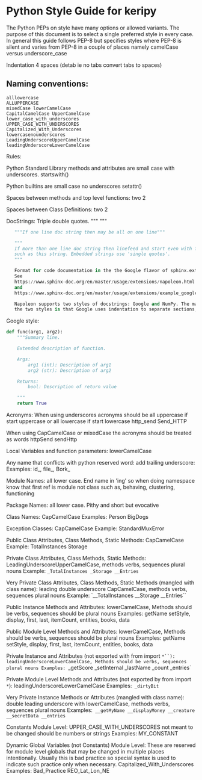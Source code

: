 # Python Style Guide for keripy

The Python PEPs on style have many options or allowed variants.
The purpose of this document is to select a single preferred style
in every case. In general this guide follows PEP-8 but specifies styles
where PEP-8 is silent and varies from PEP-8 in a couple of places namely camelCase
versus underscore_case

Indentation 4 spaces (detab ie no tabs convert tabs to spaces)

## Naming conventions:

    alllowercase
    ALLUPPERCASE
    mixedCase lowerCamelCase
    CapitalCamelCase UpperCamelCase
    lower_case_with_underscores
    UPPER_CASE_WITH_UNDERSCORES
    Capitalized_With_Underscores
    lowercasenounderscores
    LeadingUnderscoreUpperCamelCase
    leadingUnderscoreLowerCamelCase



Rules:

Python Standard Library methods and attributes are small case with underscores.
   startswith()


Python builtins are small case no underscores
   setattr()

Spaces between methods and top level functions:
   two 2

Spaces between Class Definitions:
   two 2

DocStrings:
   Triple double quotes. """ """

```python
   """If one line doc string then may be all on one line"""

   """
   If more than one line doc string then linefeed and start even with first string
   such as this string. Embedded strings use 'single quotes'.
   """

   Format for code documentation in the the Google flavor of sphinx.ext.napolean format.
   See
   https://www.sphinx-doc.org/en/master/usage/extensions/napoleon.html
   and
   https://www.sphinx-doc.org/en/master/usage/extensions/example_google.html#example-google

   Napoleon supports two styles of docstrings: Google and NumPy. The main difference between
   the two styles is that Google uses indentation to separate sections, whereas NumPy uses underlines.
```
   Google style:

```python
def func(arg1, arg2):
    """Summary line.

    Extended description of function.

    Args:
        arg1 (int): Description of arg1
        arg2 (str): Description of arg2

    Returns:
        bool: Description of return value

    """
    return True
```

Acronyms:
When using underscores acronyms should be all uppercase if start uppercase
or all lowercase if start lowercase
    http_send  Send_HTTP

When using CapCamelCase or mixedCase the acronyms should be treated as words
    httpSend sendHttp


Local Variables and function parameters:
   lowerCamelCase

Any name that conflicts with python reserved word:
   add trailing underscore:
   Examples: id_, file_, Bork_

Module Names:
   all lower case. End name in 'ing' so when doing namespace know that first ref is module not class such as,
   behaving, clustering, functioning

Package Names:
   all lower case. Pithy and short but evocative

Class Names:
   CapCamelCase
   Examples:  Person  BigDogs

Exception Classes:
   CapCamelCase
   Example: StandardMuxError

Public Class Attributes, Class Methods, Static Methods:
   CapCamelCase
   Example: TotalInstances Storage

Private Class Attributes, Class Methods, Static Methods:
   LeadingUnderscoreUpperCamelCase, methods verbs, sequences plural nouns
   Example: `_TotalInstances _Storage __Entries`

Very Private Class Attributes, Class Methods, Static Methods (mangled with class name):
   leading double underscore CapCamelCase, methods verbs, sequences plural nouns
   Example: `__TotalInstances __Storage __Entries``

Public Instance Methods and Attributes:
   lowerCamelCase, Methods should be verbs, sequences should be plural nouns
   Examples: getName setStyle, display, first, last, itemCount, entities, books, data

Public Module Level Methods and Attributes:
   lowerCamelCase, Methods should be verbs, sequences should be plural nouns
   Examples: getName setStyle, display, first, last, itemCount, entities, books, data

Private Instance and Attributes (not exported with from import `*``):
   leadingUnderscoreLowerCamelCase, Methods should be verbs, sequences plural nouns
   Examples: `_getScore _setInternal _lastName _count _entries`

Private Module Level Methods and Attributes (not exported by from import `*`):
   leadingUnderscoreLowerCamelCase
   Examples:` _dirtyBit`

Very Private Instance Methods or Attributes  (mangled with class name):
   double leading underscore with lowerCamelCase, methods verbs, sequences plural nouns
   Examples:` __getMyName __displayMoney __creature __secretData __entries`

Constants Module Level:
   UPPER_CASE_WITH_UNDERSCORES
   not meant to be changed should be numbers or strings
   Examples: MY_CONSTANT

Dynamic Global Variables (not Constants) Module Level:
   These are reserved for module level globals that may be changed in multiple places intentionally.
   Usually this is bad practice so special syntax is used to indicate such practice only when necessary.
   Capitalized_With_Underscores
   Examples: Bad_Practice  REO_Lat_Lon_NE


